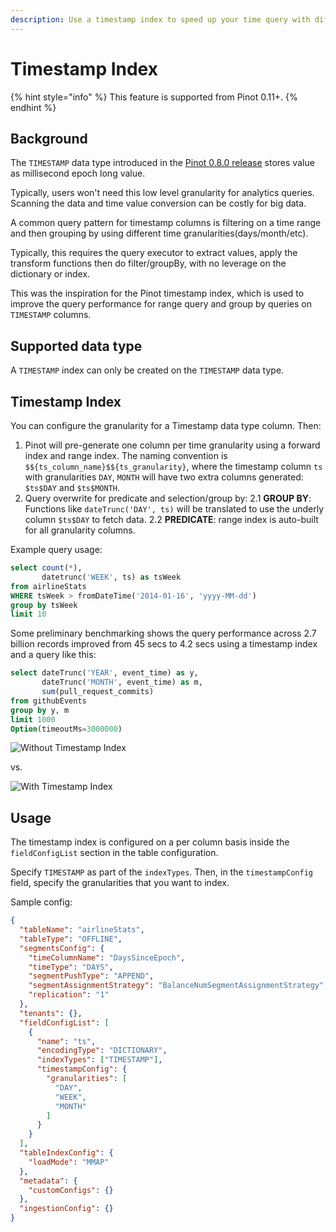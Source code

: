 ```yaml
---
description: Use a timestamp index to speed up your time query with different granularities
---
```


# Timestamp Index

{% hint style="info" %}
This feature is supported from Pinot 0.11+.
{% endhint %}

## Background

The `TIMESTAMP` data type introduced in the [Pinot 0.8.0 release](../releases/0.8.0.md) stores value as millisecond epoch long value.

Typically, users won't need this low level granularity for analytics queries. Scanning the data and time value conversion can be costly for big data.

A common query pattern for timestamp columns is filtering on a time range and then grouping by using different time granularities(days/month/etc).

Typically, this requires the query executor to extract values, apply the transform functions then do filter/groupBy, with no leverage on the dictionary or index.

This was the inspiration for the Pinot timestamp index, which is used to improve the query performance for range query and group by queries on `TIMESTAMP` columns.

## Supported data type

A `TIMESTAMP` index can only be created on the `TIMESTAMP` data type.

## Timestamp Index

You can configure the granularity for a Timestamp data type column. Then:

1. Pinot will pre-generate one column per time granularity using a forward index and range index. The naming convention is `$${ts_column_name}$${ts_granularity}`, where the timestamp column `ts` with granularities `DAY`, `MONTH` will have two extra columns generated: `$ts$DAY` and `$ts$MONTH`.
2. Query overwrite for predicate and selection/group by:
   2.1 **GROUP BY**: Functions like `dateTrunc('DAY', ts)` will be translated to use the underly column `$ts$DAY` to fetch data.
   2.2 **PREDICATE**: range index is auto-built for all granularity columns.

Example query usage:

```sql
select count(*), 
       datetrunc('WEEK', ts) as tsWeek 
from airlineStats 
WHERE tsWeek > fromDateTime('2014-01-16', 'yyyy-MM-dd') 
group by tsWeek
limit 10
```

Some preliminary benchmarking shows the query performance across 2.7 billion records improved from 45 secs to 4.2 secs using a timestamp index and a query like this:

```sql
select dateTrunc('YEAR', event_time) as y, 
       dateTrunc('MONTH', event_time) as m,  
       sum(pull_request_commits) 
from githubEvents 
group by y, m 
limit 1000
Option(timeoutMs=3000000)
```

![Without Timestamp Index](https://user-images.githubusercontent.com/1202120/160910329-0d9ca637-dc95-4137-8c79-2f66cc8fbabf.png)

vs.

![With Timestamp Index](https://user-images.githubusercontent.com/1202120/160910364-48424875-1967-42d3-9a76-bdf1ee81a4ca.png)

## Usage

The timestamp index is configured on a per column basis inside the `fieldConfigList` section in the table configuration.

Specify `TIMESTAMP` as part of the `indexTypes`. Then, in the `timestampConfig` field, specify the granularities that you want to index.

Sample config:

```json
{
  "tableName": "airlineStats",
  "tableType": "OFFLINE",
  "segmentsConfig": {
    "timeColumnName": "DaysSinceEpoch",
    "timeType": "DAYS",
    "segmentPushType": "APPEND",
    "segmentAssignmentStrategy": "BalanceNumSegmentAssignmentStrategy",
    "replication": "1"
  },
  "tenants": {},
  "fieldConfigList": [
    {
      "name": "ts",
      "encodingType": "DICTIONARY",
      "indexTypes": ["TIMESTAMP"],
      "timestampConfig": {
        "granularities": [
          "DAY",
          "WEEK",
          "MONTH"
        ]
      }
    }
  ],
  "tableIndexConfig": {
    "loadMode": "MMAP"
  },
  "metadata": {
    "customConfigs": {}
  },
  "ingestionConfig": {}
}

```

